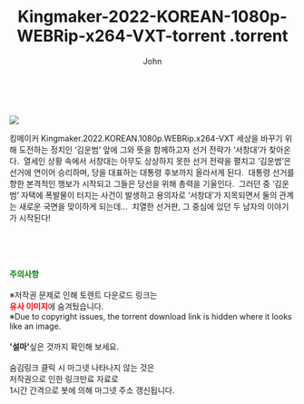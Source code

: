 ﻿---
layout: post
title:  "                   Kingmaker-2022-KOREAN-1080p-WEBRip-x264-VXT-torrent                .torrent"
author: John
categories: [ 애니/만화 ]
tags: [  ]
image: https://torrentrj58.com/uploadfile/full/4bc5b200a258bc7c06ad93af4baa3eef0a0edf6f.jpg 
description: "                   Kingmaker-2022-KOREAN-1080p-WEBRip-x264-VXT-torrent                 torrent 정보 공유"
toc: true
toc_sticky: true
---

<br>
<p><img src="https://torrentrj58.com/uploadfile/full/4bc5b200a258bc7c06ad93af4baa3eef0a0edf6f.jpg"/></p>
 킹메이커 Kingmaker.2022.KOREAN.1080p.WEBRip.x264-VXT 세상을 바꾸기 위해 도전하는 정치인 ‘김운범’ 앞에 그와 뜻을 함께하고자 선거 전략가 ‘서창대’가 찾아온다.  열세인 상황 속에서 서창대는 아무도 상상하지 못한 선거 전략을 펼치고 ‘김운범’은 선거에 연이어 승리하며, 당을 대표하는 대통령 후보까지 올라서게 된다.  대통령 선거를 향한 본격적인 행보가 시작되고 그들은 당선을 위해 총력을 기울인다.  그러던 중 ‘김운범’ 자택에 폭발물이 터지는 사건이 발생하고 용의자로 ‘서창대’가 지목되면서 둘의 관계는 새로운 국면을 맞이하게 되는데...  치열한 선거판, 그 중심에 있던 두 남자의 이야기가 시작된다! 
    
<br><br><br>
<p data-ke-size="size16"><b><span style="color: green;">주의사항</span></b><br /><br />※저작권 문제로 인해 토렌트 다운로드 링크는<br /><b><span style="color: red;">유사 이미지</span></b>에 숨겨뒀습니다.<br />※Due to copyright issues, the torrent download link is hidden where it looks like an image.<br /><br /><b>'설마'</b>싶은 것까지 확인해 보세요.<br /><br />숨김링크 클릭 시 마그넷 나타나지 않는 것은<br />저작권으로 인한 링크만료 자료로<br />1시간 간격으로 봇에 의해 마그넷 주소 갱신됩니다.</p>
